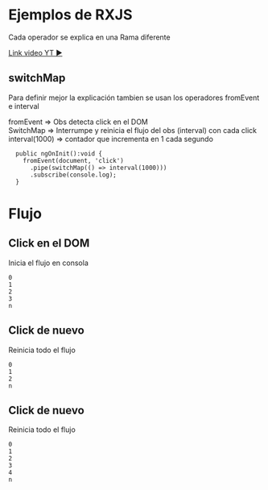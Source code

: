 # Ejemplos de RXJS  
Cada operador se explica en una Rama diferente

[Link video YT ▶️](https://www.youtube.com/watch?v=Vc87KRqvMJM)

## switchMap
Para definir mejor la explicación tambien se usan los operadores fromEvent e interval

 fromEvent => Obs detecta click en el DOM  
 SwitchMap => Interrumpe y reinicia el flujo del obs (interval) con cada click  
 interval(1000) => contador que incrementa en 1 cada segundo 

~~~
  public ngOnInit():void {
    fromEvent(document, 'click')
      .pipe(switchMap(() => interval(1000)))
      .subscribe(console.log);
  }
~~~

# Flujo

## Click en el DOM
  Inicia el flujo en consola

~~~
0
1
2
3
n
~~~

## Click de nuevo
 Reinicia todo el flujo
~~~
0
1
2
n
~~~

## Click de nuevo
 Reinicia todo el flujo
~~~
0
1
2
3
4
n 
~~~
